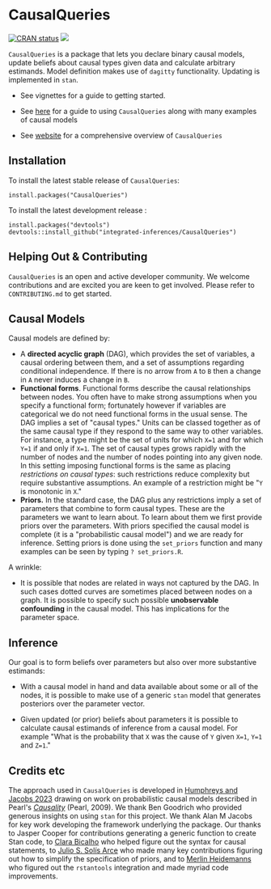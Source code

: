 # CausalQueries

<!-- badges: start -->
[![CRAN status](https://www.r-pkg.org/badges/version/CausalQueries)](https://CRAN.R-project.org/package=CausalQueries)
![](https://cranlogs.r-pkg.org/badges/grand-total/CausalQueries)
<!-- badges: end -->

`CausalQueries` is a package that lets you declare binary causal models, update beliefs about causal types given data and calculate arbitrary estimands. Model definition makes use of `dagitty` functionality. Updating is implemented in `stan`. 

* See vignettes for a guide to getting started.

* See [here](https://macartan.github.io/assets/pdf/papers/2024_CausalQueries.pdf) for a guide to using `CausalQueries` along with many examples of causal models  

* See [website](https://integrated-inferences.github.io/CausalQueries/) for a comprehensive overview of `CausalQueries`

 

## Installation

To install the latest stable release of `CausalQueries`:

```
install.packages("CausalQueries")
```

To install the latest development release :

```
install.packages("devtools")
devtools::install_github("integrated-inferences/CausalQueries")
```

## Helping Out \& Contributing

`CausalQueries` is an open and active developer community. We welcome contributions and are excited you are keen to get involved.
Please refer to `CONTRIBUTING.md` to get started. 

## Causal Models

Causal models are defined by:

* A **directed acyclic graph** (DAG), which provides the set of variables, a causal ordering between them, and a set of assumptions regarding conditional independence. If there is no arrow from `A` to `B` then a change in `A` never induces a change in `B`. 
* **Functional forms**. Functional forms describe the causal relationships between nodes. You often have to make strong assumptions when you specify a functional form; fortunately however if variables are categorical  we do not need functional forms in the usual sense. The DAG implies a set of "causal types." Units can be classed together as of the same causal type if they respond to the same way to other variables.  For instance, a type might be the set of units for which `X=1` and for which `Y=1` if and only if `X=1`. The set of causal types grows rapidly with the number of nodes and the number of nodes pointing into any given node. In this setting imposing functional forms is the same as placing *restrictions on causal types*: such restrictions reduce  complexity but require substantive assumptions. An example of a restriction might be "`Y` is monotonic in `X`."
* **Priors.** In the standard case, the DAG plus any restrictions imply a set of parameters that combine to form causal types. These are the  parameters we want to learn about. To learn about them we first provide priors over the parameters. With priors specified the causal model is complete (it is a "probabilistic causal model") and we are ready for inference.  Setting priors is done using the `set_priors` function and many examples can be seen by typing `? set_priors.R`.


A wrinkle:

* It is possible that nodes are related in ways not captured by the DAG. In such cases dotted curves are sometimes placed between nodes on a graph. It is possible to specify such possible **unobservable confounding** in the causal model. This has implications for the parameter space.

## Inference

Our goal is to form beliefs over parameters but also over more substantive estimands:

* With a causal model in hand and data available about some or all of the nodes, it is possible to make use of a generic `stan` model that generates posteriors over the parameter vector. 

*  Given updated (or prior) beliefs about parameters it is possible to calculate causal estimands of inference from a causal model. For example "What is the probability that `X` was the cause of `Y` given `X=1`, `Y=1` and `Z=1`."


## Credits etc

The approach used in `CausalQueries` is developed in [Humphreys and Jacobs 2023](https://macartan.github.io/integrated_inferences/) drawing on  work on probabilistic causal models described in Pearl's [*Causality*](https://www.cambridge.org/core/books/causality/B0046844FAE10CBF274D4ACBDAEB5F5B) (Pearl, 2009). We thank Ben Goodrich who provided generous insights on using `stan` for this project. We thank Alan M Jacobs for key work developing the framework underlying the package. Our thanks to Jasper Cooper for contributions generating a generic function to create Stan code, to [Clara Bicalho](https://clarabicalho.github.io/) who helped figure out the syntax for causal statements, to [Julio S. Solís Arce](https://www.gov.harvard.edu/directory/julio-s-solis-arce/) who made many key contributions figuring out how to simplify the specification of priors, and to [Merlin Heidemanns](https://merlinheidemanns.github.io/website/) who figured out the `rstantools` integration and made myriad code improvements. 
